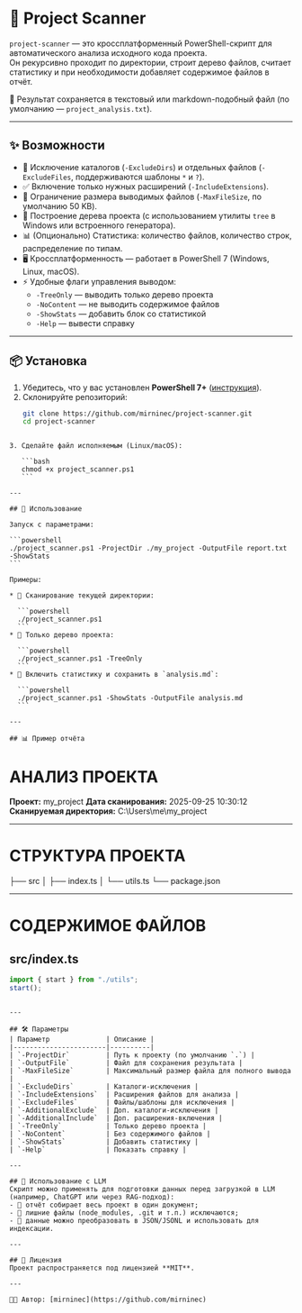 # 🔎 Project Scanner

`project-scanner` — это кроссплатформенный PowerShell-скрипт для автоматического анализа исходного кода проекта.  
Он рекурсивно проходит по директории, строит дерево файлов, считает статистику и при необходимости добавляет содержимое файлов в отчёт.  

📄 Результат сохраняется в текстовый или markdown-подобный файл (по умолчанию — `project_analysis.txt`).  

---

## ✨ Возможности
- 🚫 Исключение каталогов (`-ExcludeDirs`) и отдельных файлов (`-ExcludeFiles`, поддерживаются шаблоны `*` и `?`).
- ✅ Включение только нужных расширений (`-IncludeExtensions`).
- 📏 Ограничение размера выводимых файлов (`-MaxFileSize`, по умолчанию 50 KB).
- 🌳 Построение дерева проекта (с использованием утилиты `tree` в Windows или встроенного генератора).
- 📊 (Опционально) Статистика: количество файлов, количество строк, распределение по типам.
- 🖥️ Кроссплатформенность — работает в PowerShell 7 (Windows, Linux, macOS).
- ⚡ Удобные флаги управления выводом:
  - `-TreeOnly` — выводить только дерево проекта  
  - `-NoContent` — не выводить содержимое файлов  
  - `-ShowStats` — добавить блок со статистикой  
  - `-Help` — вывести справку  

---

## 📦 Установка
1. Убедитесь, что у вас установлен **PowerShell 7+** ([инструкция](https://learn.microsoft.com/powershell/)).
2. Склонируйте репозиторий:
   ```bash
   git clone https://github.com/mirninec/project-scanner.git
   cd project-scanner
````

3. Сделайте файл исполняемым (Linux/macOS):

   ```bash
   chmod +x project_scanner.ps1
   ```

---

## 🚀 Использование

Запуск с параметрами:

```powershell
./project_scanner.ps1 -ProjectDir ./my_project -OutputFile report.txt -ShowStats
```

Примеры:

* 🔹 Сканирование текущей директории:

  ```powershell
  ./project_scanner.ps1
  ```
* 🔹 Только дерево проекта:

  ```powershell
  ./project_scanner.ps1 -TreeOnly
  ```
* 🔹 Включить статистику и сохранить в `analysis.md`:

  ```powershell
  ./project_scanner.ps1 -ShowStats -OutputFile analysis.md
  ```

---

## 📊 Пример отчёта

````
# АНАЛИЗ ПРОЕКТА

**Проект:** my_project
**Дата сканирования:** 2025-09-25 10:30:12
**Сканируемая директория:** C:\Users\me\my_project

---

# СТРУКТУРА ПРОЕКТА
├── src
│   ├── index.ts
│   └── utils.ts
└── package.json

---

# СОДЕРЖИМОЕ ФАЙЛОВ
## src/index.ts
```typescript
import { start } from "./utils";
start();
````

```

---

## 🛠️ Параметры
| Параметр              | Описание |
|-----------------------|----------|
| `-ProjectDir`         | Путь к проекту (по умолчанию `.`) |
| `-OutputFile`         | Файл для сохранения результата |
| `-MaxFileSize`        | Максимальный размер файла для полного вывода |
| `-ExcludeDirs`        | Каталоги-исключения |
| `-IncludeExtensions`  | Расширения файлов для анализа |
| `-ExcludeFiles`       | Файлы/шаблоны для исключения |
| `-AdditionalExclude`  | Доп. каталоги-исключения |
| `-AdditionalInclude`  | Доп. расширения-включения |
| `-TreeOnly`           | Только дерево проекта |
| `-NoContent`          | Без содержимого файлов |
| `-ShowStats`          | Добавить статистику |
| `-Help`               | Показать справку |

---

## 🤖 Использование с LLM
Скрипт можно применять для подготовки данных перед загрузкой в LLM (например, ChatGPT или через RAG-подход):  
- 🔹 отчёт собирает весь проект в один документ;  
- 🔹 лишние файлы (node_modules, .git и т.п.) исключаются;  
- 🔹 данные можно преобразовать в JSON/JSONL и использовать для индексации.  

---

## 📜 Лицензия
Проект распространяется под лицензией **MIT**.  

---

👨‍💻 Автор: [mirninec](https://github.com/mirninec)  
